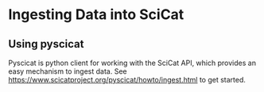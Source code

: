# Ingesting Data into SciCat

## Using pyscicat 
Pyscicat is python client for working with the SciCat API, which provides an easy mechanism to ingest data. See  https://www.scicatproject.org/pyscicat/howto/ingest.html to get started. 

